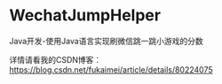 # WechatJumpHelper
Java开发-使用Java语言实现刷微信跳一跳小游戏的分数

详情请看我的CSDN博客：https://blog.csdn.net/fukaimei/article/details/80224075
